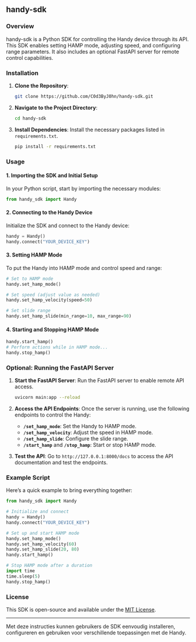 ## handy-sdk

### Overview
handy-sdk is a Python SDK for controlling the Handy device through its API. This SDK enables setting HAMP mode, adjusting speed, and configuring range parameters. It also includes an optional FastAPI server for remote control capabilities.

### Installation

1. **Clone the Repository**:
   ```bash
   git clone https://github.com/C0d3ByJ0hn/handy-sdk.git
   ```
   
2. **Navigate to the Project Directory**:
   ```bash
   cd handy-sdk
   ```

3. **Install Dependencies**:
   Install the necessary packages listed in `requirements.txt`.
   ```bash
   pip install -r requirements.txt
   ```

### Usage

#### 1. Importing the SDK and Initial Setup
   In your Python script, start by importing the necessary modules:
   ```python
   from handy_sdk import Handy
   ```

#### 2. Connecting to the Handy Device
   Initialize the SDK and connect to the Handy device:
   ```python
   handy = Handy()
   handy.connect("YOUR_DEVICE_KEY")
   ```

#### 3. Setting HAMP Mode
   To put the Handy into HAMP mode and control speed and range:
   ```python
   # Set to HAMP mode
   handy.set_hamp_mode()

   # Set speed (adjust value as needed)
   handy.set_hamp_velocity(speed=50)

   # Set slide range
   handy.set_hamp_slide(min_range=10, max_range=90)
   ```

#### 4. Starting and Stopping HAMP Mode
   ```python
   handy.start_hamp()
   # Perform actions while in HAMP mode...
   handy.stop_hamp()
   ```

### Optional: Running the FastAPI Server

1. **Start the FastAPI Server**:
   Run the FastAPI server to enable remote API access.
   ```bash
   uvicorn main:app --reload
   ```

2. **Access the API Endpoints**:
   Once the server is running, use the following endpoints to control the Handy:
   - **`/set_hamp_mode`**: Set the Handy to HAMP mode.
   - **`/set_hamp_velocity`**: Adjust the speed in HAMP mode.
   - **`/set_hamp_slide`**: Configure the slide range.
   - **`/start_hamp`** and **`/stop_hamp`**: Start or stop HAMP mode.

3. **Test the API**:
   Go to `http://127.0.0.1:8000/docs` to access the API documentation and test the endpoints.

### Example Script
Here’s a quick example to bring everything together:

```python
from handy_sdk import Handy

# Initialize and connect
handy = Handy()
handy.connect("YOUR_DEVICE_KEY")

# Set up and start HAMP mode
handy.set_hamp_mode()
handy.set_hamp_velocity(60)
handy.set_hamp_slide(20, 80)
handy.start_hamp()

# Stop HAMP mode after a duration
import time
time.sleep(5)
handy.stop_hamp()
```

### License
This SDK is open-source and available under the [MIT License](LICENSE).

---

Met deze instructies kunnen gebruikers de SDK eenvoudig installeren, configureren en gebruiken voor verschillende toepassingen met de Handy.
